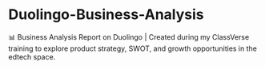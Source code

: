 # Duolingo-Business-Analysis
📊 Business Analysis Report on Duolingo | Created during my ClassVerse training to explore product strategy, SWOT, and growth opportunities in the edtech space.
